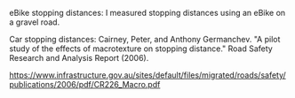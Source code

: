 eBike stopping distances:
I measured stopping distances using an eBike on a gravel road.

Car stopping distances:
Cairney, Peter, and Anthony Germanchev. "A pilot study of the effects of macrotexture on stopping distance." Road Safety Research and Analysis Report (2006).

https://www.infrastructure.gov.au/sites/default/files/migrated/roads/safety/publications/2006/pdf/CR226_Macro.pdf


